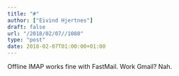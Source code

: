 ```yaml
---
title: "#"
author: ["Eivind Hjertnes"]
draft: false
url: "/2018/02/07//1080"
type: "post"
date: 2018-02-07T01:00:00+01:00
---
```


Offline IMAP works fine with FastMail. Work Gmail? Nah.
